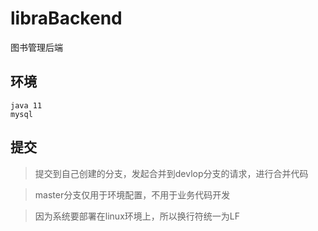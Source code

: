 # libraBackend
图书管理后端
## 环境
```
java 11
mysql
```

## 提交
> 提交到自己创建的分支，发起合并到devlop分支的请求，进行合并代码

> master分支仅用于环境配置，不用于业务代码开发

> 因为系统要部署在linux环境上，所以换行符统一为LF